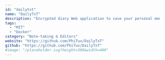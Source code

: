 ```yaml
---
id: "dailytxt"
name: "DailyTxT"
description: "Encrypted diary Web application to save your personal memories of each day. Includes a search function and encrypted file upload."
tags:
  - "MIT"
  - "Docker"
category: "Note-taking & Editors"
website: "https://github.com/PhiTux/DailyTxT"
github: "https://github.com/PhiTux/DailyTxT"
#image: "/placeholder.svg?height=300&width=400"
---
```


